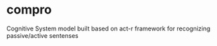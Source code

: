 # compro
Cognitive System model built based on act-r framework for recognizing passive/active sentenses
